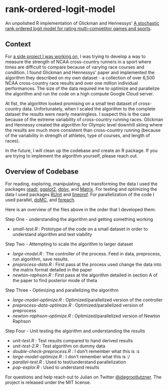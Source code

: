# rank-ordered-logit-model

An unpolished R implementation of Glickman and Hennessys' [A stochastic rank ordered logit model for rating multi-competitor games and sports](http://www.glicko.net/research/multicompetitor.pdf). 

## Context

For [a side project I was working on](), I was trying to develop a way to measure the strength of NCAA cross-country runners in a sport where times are difficult to compare because of varying race courses and condition. I found Glickman and Hennessys' paper and implemented the algorithm they described on my own dataset - a collection of over 6,500 NCAA cross-country race results and over one million individual performances. The size of the data required me to optimize and parallelize the algorithm and run the code on a high compute Google Cloud server. 

At fist, the algorithm looked promising on a small test dataset of cross-country data. Unfortunately, when I scaled the algorithm to the complete dataset the results were nearly meaningless. I suspect this is the case because of the extreme variability of cross-country running races. Glickman and Hennessy created the algorithm for Olympic level downhill skiing where the results are much more consistent than cross-country running  (because of the variability in strength of athletes, type of courses, and length of races).

In the future, I will clean up the codebase and create an R package. If you are trying to implement the algorithm yourself, please reach out.

## Overview of Codebase
For reading, exploring, manipulating, and transforming the data I used the packages [readr](https://cran.r-project.org/web/packages/readr/), [ggplot2](https://cran.r-project.org/web/packages/ggplot2/), [dplyr](https://cran.r-project.org/web/packages/dplyr/), and [Matrix](https://cran.r-project.org/web/packages/Matrix/). For testing and optimizing the data I used packages [RUnit](https://cran.r-project.org/web/packages/RUnit/) and [lineprof](https://cran.r-project.org/web/packages/foreach/). For parallelization of the code I used parallel, [doMC](https://cran.r-project.org/web/packages/doMC/), and [foreach](https://cran.r-project.org/web/packages/doMC/).

Here is an overview of the files above in the order that I developed them:

Step One - understanding the algorithm and getting something working
- _small-test.R_ : Prototype of the code on a small dataset in order to understand algorithm and test viability 

Step Two - Attempting to scale the algorithm to larger dataset

- _large-model.R_ : The controller of the process. Feed in data, preprocess, run algorithm, save results.
- _preprocess-data.R_ : First pass at the process used change the data into the matrix format detailed in the paper
- _newton-raphson.R_ : First pass at the algorithm detailed in section A of the paper to find posterior mode of theta


Step Three - Optimizing and parallelizing the algorithm
- _large-model-optimize.R_ : Optimized/parallelized version of the controller
- _preprocess-data-optimize.R_ : Optimized/parallelized version of preprocess
- _newton-raphson-optimize.R_ : Optimized/parallelized version of Newton Raphson

Step Four - Unit testing the algorithm and understanding the results
- _unit-test.R_ : Test results compared to hand derived results
- _unit-test-2.R_ : Test algorithm on dummy data
- _double-check-preprocess.R_ : I don't remember what this is  :s
- _large-model-optimize.R_ : I don't remember what this is :/ 
- _parallel-test.R_ : Used to test/understand parallelization 
- _pop-explor.R_ : Used to understand results

For questions and help reach out to Julian on Twitter [@jdegrootlutzner](https://twitter.com/jdegrootlutzner). 
The project is released under the MIT license. 

